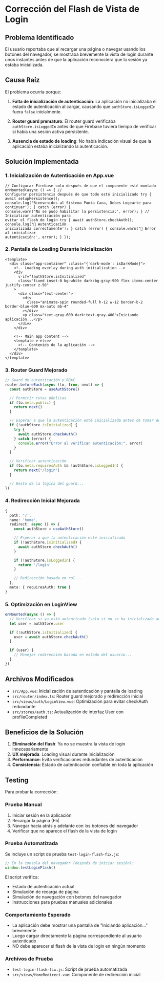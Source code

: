 # Corrección del Flash de Vista de Login

## Problema Identificado

El usuario reportaba que al recargar una página o navegar usando los botones del navegador, se mostraba brevemente la vista de login durante unos instantes antes de que la aplicación reconociera que la sesión ya estaba inicializada.

## Causa Raíz

El problema ocurría porque:

1. **Falta de inicialización de autenticación**: La aplicación no inicializaba el estado de autenticación al cargar, causando que `authStore.isLoggedIn` fuera `false` inicialmente.

2. **Router guard prematuro**: El router guard verificaba `authStore.isLoggedIn` antes de que Firebase tuviera tiempo de verificar si había una sesión activa persistente.

3. **Ausencia de estado de loading**: No había indicación visual de que la aplicación estaba inicializando la autenticación.

## Solución Implementada

### 1. Inicialización de Autenticación en App.vue

```vue
// Configurar Firebase solo después de que el componente esté montado onMounted(async () => { //
Configurar persistencia después de que todo esté inicializado try { await setupPersistence();
console.log('Bienvenidos al Sistema Punta Cana, Debes Logearte para continuar'); } catch (error) {
console.warn('No se pudo habilitar la persistencia:', error); } // Inicializar autenticación para
evitar el flash de login try { await authStore.checkAuth(); console.log('🔐 Autenticación
inicializada correctamente'); } catch (error) { console.warn('🔐 Error al inicializar
autenticación:', error); } });
```

### 2. Pantalla de Loading Durante Inicialización

```vue
<template>
  <div class="app-container" :class="{'dark-mode': isDarkMode}">
    <!-- Loading overlay during auth initialization -->
    <div
      v-if="!authStore.isInitialized"
      class="fixed inset-0 bg-white dark:bg-gray-900 flex items-center justify-center z-50"
    >
      <div class="text-center">
        <div
          class="animate-spin rounded-full h-12 w-12 border-b-2 border-blue-600 mx-auto mb-4"
        ></div>
        <p class="text-gray-600 dark:text-gray-400">Iniciando aplicación...</p>
      </div>
    </div>

    <!-- Main app content -->
    <template v-else>
      <!-- Contenido de la aplicación -->
    </template>
  </div>
</template>
```

### 3. Router Guard Mejorado

```typescript
// Guard de autenticación y RBAC
router.beforeEach(async (to, from, next) => {
  const authStore = useAuthStore()

  // Permitir rutas públicas
  if (to.meta.public) {
    return next()
  }

  // Esperar a que la autenticación esté inicializada antes de tomar decisiones
  if (!authStore.isInitialized) {
    try {
      await authStore.checkAuth()
    } catch (error) {
      console.error("Error al verificar autenticación:", error)
    }
  }

  // Verificar autenticación
  if (to.meta.requiresAuth && !authStore.isLoggedIn) {
    return next("/login")
  }

  // Resto de la lógica del guard...
})
```

### 4. Redirección Inicial Mejorada

```typescript
{
  path: '/',
  name: 'home',
  redirect: async () => {
    const authStore = useAuthStore()

    // Esperar a que la autenticación esté inicializada
    if (!authStore.isInitialized) {
      await authStore.checkAuth()
    }

    if (!authStore.isLoggedIn) {
      return '/login'
    }

    // Redirección basada en rol...
  },
  meta: { requiresAuth: true }
}
```

### 5. Optimización en LoginView

```typescript
onMounted(async () => {
  // Verificar si ya está autenticado (solo si no se ha inicializado aún)
  let user = authStore.user

  if (!authStore.isInitialized) {
    user = await authStore.checkAuth()
  }

  if (user) {
    // Manejar redirección basada en estado del usuario...
  }
})
```

## Archivos Modificados

- `src/App.vue`: Inicialización de autenticación y pantalla de loading
- `src/router/index.ts`: Router guard mejorado y redirección inicial
- `src/views/auth/LoginView.vue`: Optimización para evitar checkAuth redundante
- `src/stores/auth.ts`: Actualización de interfaz User con profileCompleted

## Beneficios de la Solución

1. **Eliminación del flash**: Ya no se muestra la vista de login innecesariamente
2. **UX mejorada**: Loading visual durante inicialización
3. **Performance**: Evita verificaciones redundantes de autenticación
4. **Consistencia**: Estado de autenticación confiable en toda la aplicación

## Testing

Para probar la corrección:

### Prueba Manual

1. Iniciar sesión en la aplicación
2. Recargar la página (F5)
3. Navegar hacia atrás y adelante con los botones del navegador
4. Verificar que no aparece el flash de la vista de login

### Prueba Automatizada

Se incluye un script de prueba `test-login-flash-fix.js`:

```javascript
// En la consola del navegador (después de iniciar sesión):
window.testLoginFlash()
```

El script verifica:

- Estado de autenticación actual
- Simulación de recarga de página
- Simulación de navegación con botones del navegador
- Instrucciones para pruebas manuales adicionales

### Comportamiento Esperado

- La aplicación debe mostrar una pantalla de "Iniciando aplicación..." brevemente
- Luego cargar directamente la página correspondiente al usuario autenticado
- NO debe aparecer el flash de la vista de login en ningún momento

### Archivos de Prueba

- `test-login-flash-fix.js`: Script de prueba automatizada
- `src/views/HomeRedirect.vue`: Componente de redirección inicial
